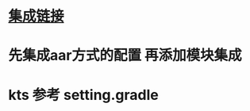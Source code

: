# [集成链接]("https://flutter.cn/docs/add-to-app/android/project-setup?tab=module-source"/>)
# 先集成aar方式的配置 再添加模块集成
# kts 参考 setting.gradle